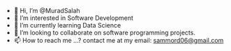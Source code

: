 - 👋 Hi, I’m @MuradSalah
- 👀 I’m interested in Software Development
- 🌱 I’m currently learning Data Science 
- 💞️ I’m looking to collaborate on software programming projects.
- 📫 How to reach me ...? contact me at my email: sammord06@gmail.com

<!---
MuradSalah/MuradSalah is a ✨ special ✨ repository because its `README.md` (this file) appears on your GitHub profile.
You can click the Preview link to take a look at your changes.
--->
